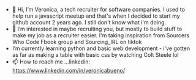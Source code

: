 - 👋 Hi, I’m Veronica, a tech recruiter for software companies. I used to help run a javascript meetup and that's when I decided to start my github account 2 years ago. I still don't know what i'm doing.
- 👀 I’m interested in maybe recruiting you, but mostly to build stuff to make my job as a recruiter easier. I'm taking inspiration from Sourcers Who Code Fbook group and Sourcing_IRL on tiktok 
- I’m currently learning python and basic web development - i've gotten as far as making a table with basic css by watching Colt Steele lol
- 📫 How to reach me ...linkedin: https://www.linkedin.com/in/veronicabueno/ 

<!---
vernbueno/vernbueno is a ✨ special ✨ repository because its `README.md` (this file) appears on your GitHub profile.
You can click the Preview link to take a look at your changes.
--->

